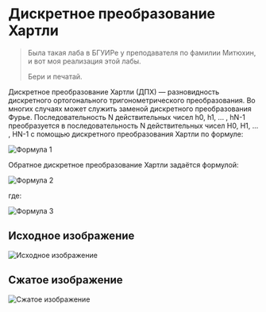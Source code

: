 # Дискретное преобразование Хартли

> Была такая лаба в БГУИРе у преподавателя по фамилии Митюхин, и вот моя реализация этой лабы.
> 
> Бери и печатай.

Дискретное преобразование Хартли (ДПХ) — разновидность дискретного ортогонального тригонометрического преобразования.
Во многих случаях может служить заменой дискретного преобразования Фурье.
Последовательность N действительных чисел h0, h1, ... , hN-1 преобразуется в последовательность N действительных
чисел H0, H1, ... , HN-1 с помощью дискретного преобразования Хартли по формуле:

![Формула 1](https://user-images.githubusercontent.com/2446589/82614458-9693e880-9bd0-11ea-9806-f907f07e3e60.png)

Обратное дискретное преобразование Хартли задаётся формулой:

![Формула 2](https://user-images.githubusercontent.com/2446589/82614467-9e538d00-9bd0-11ea-897a-55fb0329fe86.png)

где:

![Формула 3](https://user-images.githubusercontent.com/2446589/82614480-a57a9b00-9bd0-11ea-8703-cc8aeae7dff1.png)

## Исходное изображение

![Исходное изображение](https://user-images.githubusercontent.com/2446589/82615344-d3f97580-9bd2-11ea-85f4-27817f11c87a.png)

## Сжатое изображение

![Сжатое изображение](https://user-images.githubusercontent.com/2446589/82615407-f8ede880-9bd2-11ea-98ae-75e2054cf40b.png)
